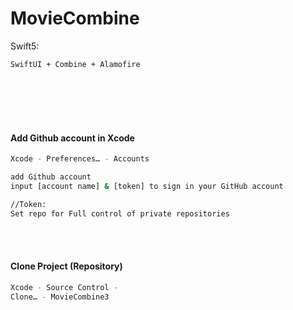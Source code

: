 # MovieCombine
Swift5: 
```
SwiftUI + Combine + Alamofire
```

<br>
<br>
<br>
<br>

#### Add Github account in Xcode

```bash
Xcode - Preferences… - Accounts 

add Github account 
input [account name] & [token] to sign in your GitHub account

//Token:
Set repo for Full control of private repositories
```

<br>
<br>

#### Clone Project (Repository)

```bash
Xcode - Source Control -
Clone… - MovieCombine3
```
